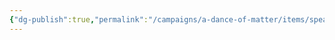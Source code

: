 ```yaml
---
{"dg-publish":true,"permalink":"/campaigns/a-dance-of-matter/items/spear-of-lighting/","tags":["weapon","lighting"]}
---
```


